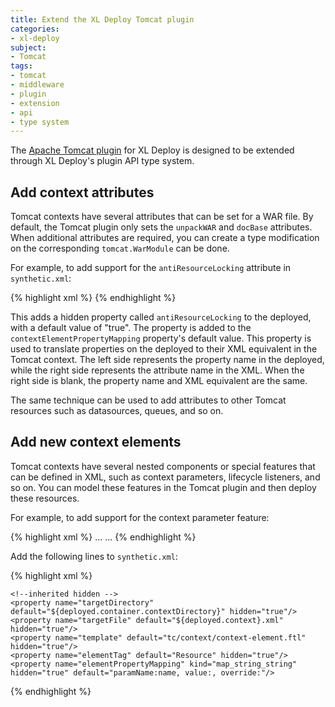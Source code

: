 ```yaml
---
title: Extend the XL Deploy Tomcat plugin
categories:
- xl-deploy
subject:
- Tomcat
tags:
- tomcat
- middleware
- plugin
- extension
- api
- type system
---
```


The [Apache Tomcat plugin](/xl-deploy/concept/tomcat-plugin.html) for XL Deploy is designed to be extended through XL Deploy's plugin API type system.

## Add context attributes

Tomcat contexts have several attributes that can be set for a WAR file. By default, the Tomcat plugin only sets the `unpackWAR` and `docBase` attributes. When additional attributes are required, you can create a type modification on the corresponding `tomcat.WarModule` can be done.

For example, to add support for the `antiResourceLocking` attribute in `synthetic.xml`:

{% highlight xml %}
<type-modification type="tomcat.WarModule">
    <property name="antiResourceLocking" default="true" hidden="true"/>
    <property name="contextElementPropertyMapping" kind="map_string_string" hidden="true" default="unpackWAR:, docBase:, antiResourceLocking:"/>
</type-modification>
{% endhighlight %}

This adds a hidden property called `antiResourceLocking` to the deployed, with a default value of "true". The property is added to the `contextElementPropertyMapping` property's default value. This property is used to translate properties on the deployed to their XML equivalent in the Tomcat context. The left side represents the property name in the deployed, while the right side represents the attribute name in the XML. When the right side is blank, the property name and XML equivalent are the same.

The same technique can be used to add attributes to other Tomcat resources such as datasources, queues, and so on.

## Add new context elements

Tomcat contexts have several nested components or special features that can be defined in XML, such as context parameters, lifecycle listeners, and so on. You can model these features in the Tomcat plugin and then deploy these resources.

For example, to add support for the context parameter feature:

{% highlight xml %}
<Context>
  ...
  <Parameter name="companyName" value="My Company, Incorporated"
         override="false"/>
  ...
</Context>
{% endhighlight %}

Add the following lines to `synthetic.xml`:

{% highlight xml %}
<type type="tomcat.ContextParameter" extends="tomcat.ContextElement" deployable-type="tomcat.ContextParameterSpec">
    <generate-deployable type="tomcat.ContextParameterSpec" extends="jee.ResourceSpec"/>
    <property name="paramName" description="The name of the context parameter"/>
    <property name="value"/>
    <property name="override" kind="boolean" required="false" default="false"/>

    <!--inherited hidden -->
    <property name="targetDirectory" default="${deployed.container.contextDirectory}" hidden="true"/>
    <property name="targetFile" default="${deployed.context}.xml" hidden="true"/>
    <property name="template" default="tc/context/context-element.ftl" hidden="true"/>
    <property name="elementTag" default="Resource" hidden="true"/>
    <property name="elementPropertyMapping" kind="map_string_string" hidden="true" default="paramName:name, value:, override:"/>
</type>
{% endhighlight %}
